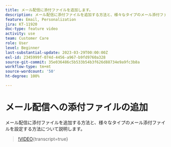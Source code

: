 ```yaml
---
title: メール配信に添付ファイルを追加します。
description: メール配信に添付ファイルを追加する方法と、様々なタイプのメール添付ファイルを設定する方法について説明します。
feature: Email, Personalization
jira: KT-11920
doc-type: feature video
activity: use
team: Customer Care
role: User
level: Beginner
last-substantial-update: 2023-03-29T00:00:00Z
exl-id: 2345999f-074d-4456-a967-b9fd9760a328
source-git-commit: 35e036486c5b533b54b3f626d88734e9a9fc3b8a
workflow-type: tm+mt
source-wordcount: '50'
ht-degree: 100%

---
```


# メール配信への添付ファイルの追加

メール配信に添付ファイルを追加する方法と、様々なタイプのメール添付ファイルを設定する方法について説明します。

>[!VIDEO](https://video.tv.adobe.com/v/3452990?quality=12&learn=on&captions=jpn){transcript=true}
